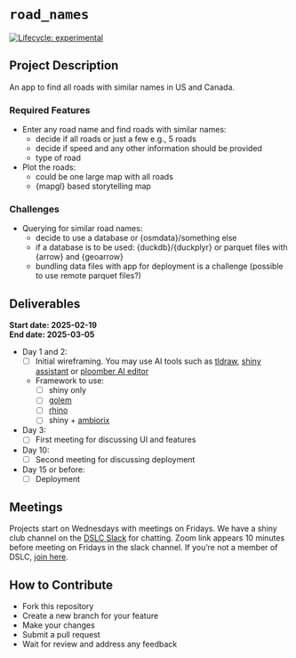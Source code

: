 
# `road_names`

<!-- badges: start -->

[![Lifecycle:
experimental](https://img.shields.io/badge/lifecycle-experimental-orange.svg)](https://lifecycle.r-lib.org/articles/stages.html#experimental)
<!-- badges: end -->

## Project Description

An app to find all roads with similar names in US and Canada.

### Required Features

- Enter any road name and find roads with similar names:
  - decide if all roads or just a few e.g., 5 roads
  - decide if speed and any other information should be provided  
  - type of road
- Plot the roads:
  - could be one large map with all roads  
  - {mapgl} based storytelling map

### Challenges

- Querying for similar road names:
  - decide to use a database or {osmdata}/something else  
  - if a database is to be used: {duckdb}/{duckplyr} or parquet files
    with {arrow} and {geoarrow}  
  - bundling data files with app for deployment is a challenge (possible
    to use remote parquet files?)

## Deliverables

**Start date: 2025-02-19**  
**End date: 2025-03-05**

- Day 1 and 2:
  - [ ] Initial wireframing. You may use AI tools such as
    [tldraw](https://www.tldraw.com/), [shiny
    assistant](https://gallery.shinyapps.io/assistant/#) or [ploomber AI
    editor](https://editor.ploomber.io/)
  - Framework to use:
    - [ ] shiny only
    - [ ] [golem](https://github.com/ThinkR-open/golem)
    - [ ] [rhino](https://github.com/Appsilon/rhino)
    - [ ] shiny + [ambiorix](https://ambiorix.dev/)
- Day 3:
  - [ ] First meeting for discussing UI and features  
- Day 10:
  - [ ] Second meeting for discussing deployment  
- Day 15 or before:
  - [ ] Deployment

## Meetings

Projects start on Wednesdays with meetings on Fridays. We have a shiny
club channel on the [DSLC
Slack](https://dslcio.slack.com/archives/C08A52V98TY) for chatting. Zoom
link appears 10 minutes before meeting on Fridays in the slack channel.
If you’re not a member of DSLC, [join here](https://dslc.io/join).

## How to Contribute

- Fork this repository
- Create a new branch for your feature
- Make your changes
- Submit a pull request
- Wait for review and address any feedback
